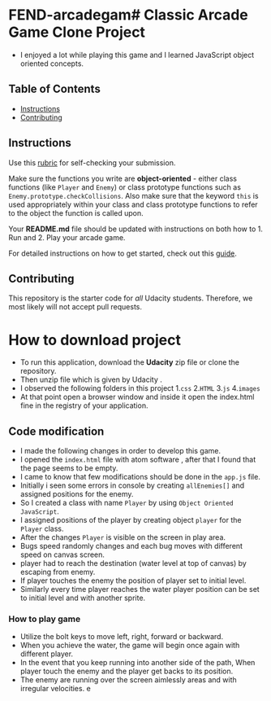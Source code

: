 # FEND-arcadegam# Classic Arcade Game Clone Project

-   I enjoyed a lot while playing this game and I learned JavaScript object oriented concepts.
## Table of Contents

-   [Instructions](#instructions)
-   [Contributing](#contributing)

## Instructions

Use this [rubric](https://review.udacity.com/#!/rubrics/15/view) for self-checking your submission.

Make sure the functions you write are **object-oriented** - either class functions (like `Player` and `Enemy`) or class prototype functions such as `Enemy.prototype.checkCollisions`. Also make sure that the keyword `this` is used appropriately within your class and class prototype functions to refer to the object the function is called upon.

Your **README.md** file should be updated with instructions on both how to 1. Run and 2. Play your arcade game.

For detailed instructions on how to get started, check out this [guide](https://docs.google.com/document/d/1v01aScPjSWCCWQLIpFqvg3-vXLH2e8_SZQKC8jNO0Dc/pub?embedded=true).

## Contributing

This repository is the starter code for _all_ Udacity students. Therefore, we most likely will not accept pull requests.

# How to download project

-   To run this application, download the **Udacity** zip file or clone the repository.
-   Then unzip file which is given by Udacity .
-   I observed the following folders  in this project
    1.`css`
    2.`HTML`
    3.`js`
    4.`images`
-   At that point open a browser window and inside it open the index.html fine in the registry of your application.

## Code modification

-   I made the following changes in order to develop this game.
-   I opened the `index.html` file with atom software , after that I found that the page seems to be empty.
-   I came to know that few modifications should be done in the `app.js` file.
-   Initially i seen some errors in console by creating `allEnemies[]` and assigned positions for the enemy.
-   So I created a class with name `Player` by using `Object Oriented JavaScript`.
-   I assigned positions of the player by creating object `player` for the `Player` class.
-   After the changes `Player` is visible on the screen in play area.
-   Bugs speed randomly changes and each bug moves with different speed on canvas screen.
-   player had to reach the destination (water level at top of canvas) by escaping from enemy.
-   If player touches the enemy the position of player set to initial level.
-   Similarly every time player reaches the water player position can be set to initial level and with another sprite.

### How to play game

-   Utilize the bolt keys to move left, right, forward or  backward.
-   When you achieve the water, the game will begin once again with different player.
-   In the event that you keep running into another side of the path, When player touch the enemy and the player get backs to its position.
-   The enemy are running over the screen aimlessly areas and with irregular velocities.
e
